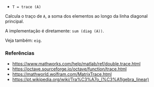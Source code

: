 - `T = trace (A)`

Calcula o traço de `A`, a soma dos elementos ao longo da linha diagonal
principal.

A implementação é diretamente: `sum (diag (A))`.

Veja também: `eig`.

### Referências

- https://www.mathworks.com/help/matlab/ref/double.trace.html
- https://octave.sourceforge.io/octave/function/trace.html
- https://mathworld.wolfram.com/MatrixTrace.html
- https://pt.wikipedia.org/wiki/Tra%C3%A7o_(%C3%A1lgebra_linear)
